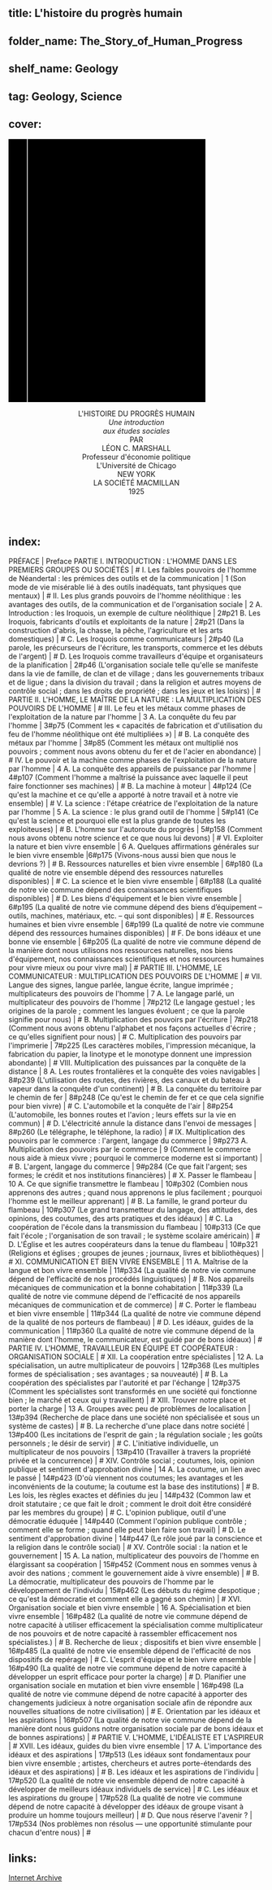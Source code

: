 ## title: L'histoire du progrès humain
## folder_name: The_Story_of_Human_Progress
## shelf_name: Geology
## tag: Geology, Science
## cover:
<div class="urantiapedia-book-front urantiapedia-book-science">
<svg xmlns="http://www.w3.org/2000/svg" width="102.6mm" height="136.8mm" viewBox="0 0 102.6 136.8" version="1.1">
	<g transform="translate(-7,-5)">
		<rect width="9.6" height="136.8" x="7" y="5" />
		<rect width="96.9" height="136.8" x="17" y="5" />
		<text style="font-size:5px" x="61" y="22">Leon C. Marshall</text>
		<text style="font-size:4px" x="61" y="125">New York : La société Macmillan, 1923-1928</text>
		<text style="font-size:9px" x="61" y="60">L'histoire du</text>
		<text style="font-size:9px" x="61" y="70">progrès humain</text>
	</g>
</svg>
</div>

<p style="text-align:center;">
<span class="text-h3">L'HISTOIRE DU PROGRÈS HUMAIN </span><br>
<em>Une introduction</em><br>
<em>aux études sociales</em><br>
PAR<br>
<span class="text-h5">LÉON C. MARSHALL</span><br>
Professeur d'économie politique<br>
L'Université de Chicago<br>
NEW YORK<br>
LA SOCIÉTÉ MACMILLAN<br>
1925<br>
<br>
</p>

<br>




## index:
PRÉFACE | Preface
PARTIE I. INTRODUCTION : L'HOMME DANS LES PREMIERS GROUPES OU SOCIÉTÉS | #
	I. Les faibles pouvoirs de l'homme de Néandertal : les prémices des outils et de la communication | 1
		(Son mode de vie misérable lié à des outils inadéquats, tant physiques que mentaux) | #
	II. Les plus grands pouvoirs de l'homme néolithique : les avantages des outils, de la communication et de l'organisation sociale | 2
		A. Introduction : les Iroquois, un exemple de culture néolithique | 2#p21
		B. Les Iroquois, fabricants d'outils et exploitants de la nature | 2#p21
			(Dans la construction d'abris, la chasse, la pêche, l'agriculture et les arts domestiques) | #
		C. Les Iroquois comme communicateurs | 2#p40
			(La parole, les précurseurs de l'écriture, les transports, commerce et les débuts de l'argent) | #
		D. Les Iroquois comme travailleurs d'équipe et organisateurs de la planification | 2#p46
			(L'organisation sociale telle qu'elle se manifeste dans la vie de famille, de clan et de village ; dans les gouvernements tribaux et de ligue ; dans la division du travail ; dans la religion et autres moyens de contrôle social ; dans les droits de propriété ; dans les jeux et les loisirs) | #
PARTIE II. L'HOMME, LE MAÎTRE DE LA NATURE : LA MULTIPLICATION DES POUVOIRS DE L'HOMME | #
	III. Le feu et les métaux comme phases de l'exploitation de la nature par l'homme | 3
		A. La conquête du feu par l'homme | 3#p75
			(Comment les « capacités de fabrication et d'utilisation du feu de l'homme néolithique ont été multipliées ») | #
		B. La conquête des métaux par l'homme | 3#p85
			(Comment les métaux ont multiplié nos pouvoirs ; comment nous avons obtenu du fer et de l'acier en abondance) | #
	IV. Le pouvoir et la machine comme phases de l'exploitation de la nature par l'homme | 4
		A. La conquête des appareils de puissance par l'homme | 4#p107
			(Comment l'homme a maîtrisé la puissance avec laquelle il peut faire fonctionner ses machines) | #
		B. La machine à moteur | 4#p124
			(Ce qu'est la machine et ce qu'elle a apporté à notre travail et à notre vie ensemble) | #
	V. La science : l'étape créatrice de l'exploitation de la nature par l'homme | 5
		A. La science : le plus grand outil de l'homme | 5#p141
			(Ce qu'est la science et pourquoi elle est la plus grande de toutes les exploiteuses) | #
		B. L'homme sur l'autoroute du progrès | 5#p158
			(Comment nous avons obtenu notre science et ce que nous lui devons) | #
	VI. Exploiter la nature et bien vivre ensemble | 6
		A. Quelques affirmations générales sur le bien vivre ensemble |6#p175
			(Vivons-nous aussi bien que nous le devrions ?) | #
		B. Ressources naturelles et bien vivre ensemble | 6#p180
			(La qualité de notre vie ensemble dépend des ressources naturelles disponibles) | #
		C. La science et le bien vivre ensemble | 6#p188
			(La qualité de notre vie commune dépend des connaissances scientifiques disponibles) | #
		D. Les biens d'équipement et le bien vivre ensemble | 6#p195
			(La qualité de notre vie commune dépend des biens d’équipement – ​​outils, machines, matériaux, etc. – qui sont disponibles) | #
		E. Ressources humaines et bien vivre ensemble | 6#p199
			(La qualité de notre vie commune dépend des ressources humaines disponibles) | #
		F. De bons idéaux et une bonne vie ensemble | 6#p205
			(La qualité de notre vie commune dépend de la manière dont nous utilisons nos ressources naturelles, nos biens d'équipement, nos connaissances scientifiques et nos ressources humaines pour vivre mieux ou pour vivre mal) | #
PARTIE III. L'HOMME, LE COMMUNICATEUR : MULTIPLICATION DES POUVOIRS DE L'HOMME | #
	VII. Langue des signes, langue parlée, langue écrite, langue imprimée ; multiplicateurs des pouvoirs de l'homme | 7
		A. Le langage parlé, un multiplicateur des pouvoirs de l'homme | 7#p212
			(Le langage gestuel ; les origines de la parole ; comment les langues évoluent ; ce que la parole signifie pour nous) | #
		B. Multiplication des pouvoirs par l'écriture | 7#p218
			(Comment nous avons obtenu l'alphabet et nos façons actuelles d'écrire ; ce qu'elles signifient pour nous) | #
		C. Multiplication des pouvoirs par l'imprimerie | 7#p225
			(Les caractères mobiles, l'impression mécanique, la fabrication du papier, la linotype et le monotype donnent une impression abondante) | #
	VIII. Multiplication des puissances par la conquête de la distance | 8
		A. Les routes frontalières et la conquête des voies navigables | 8#p239
			(L'utilisation des routes, des rivières, des canaux et du bateau à vapeur dans la conquête d'un continent) | #
		B. La conquête du territoire par le chemin de fer | 8#p248
			(Ce qu'est le chemin de fer et ce que cela signifie pour bien vivre) | #
		C. L'automobile et la conquête de l'air | 8#p254
			(L'automobile, les bonnes routes et l'avion ; leurs effets sur la vie en commun) | #
		D. L'électricité annule la distance dans l'envoi de messages | 8#p260
			(Le télégraphe, le téléphone, la radio) | #
	IX. Multiplication des pouvoirs par le commerce : l'argent, langage du commerce | 9#p273
		A. Multiplication des pouvoirs par le commerce | 9
			(Comment le commerce nous aide à mieux vivre ; pourquoi le commerce moderne est si important) | #
		B. L'argent, langage du commerce | 9#p284
			(Ce que fait l'argent; ses formes; le crédit et nos institutions financières) | #
	X. Passer le flambeau | 10
		A. Ce que signifie transmettre le flambeau | 10#p302
			(Combien nous apprenons des autres ; quand nous apprenons le plus facilement ; pourquoi l'homme est le meilleur apprenant) | #
		B. La famille, le grand porteur du flambeau | 10#p307
			(Le grand transmetteur du langage, des attitudes, des opinions, des coutumes, des arts pratiques et des idéaux) | #
		C. La coopération de l'école dans la transmission du flambeau | 10#p313
			(Ce que fait l'école ; l'organisation de son travail ; le système scolaire américain) | #
		D. L'Église et les autres coopérateurs dans la tenue du flambeau | 10#p321
			(Religions et églises ; groupes de jeunes ; journaux, livres et bibliothèques) | #
	XI. COMMUNICATION ET BIEN VIVRE ENSEMBLE | 11
		A. Maîtrise de la langue et bon vivre ensemble | 11#p334
			(La qualité de notre vie commune dépend de l'efficacité de nos procédés linguistiques) | #
		B. Nos appareils mécaniques de communication et la bonne cohabitation | 11#p339
			(La qualité de notre vie commune dépend de l'efficacité de nos appareils mécaniques de communication et de commerce) | #
		C. Porter le flambeau et bien vivre ensemble | 11#p344
			(La qualité de notre vie commune dépend de la qualité de nos porteurs de flambeau) | #
		D. Les idéaux, guides de la communication | 11#p360
			(La qualité de notre vie commune dépend de la manière dont l'homme, le communicateur, est guidé par de bons idéaux) | #
PARTIE IV. L'HOMME, TRAVAILLEUR EN ÉQUIPE ET COOPÉRATEUR : ORGANISATION SOCIALE | #
	XII. La coopération entre spécialistes | 12
		A. La spécialisation, un autre multiplicateur de pouvoirs | 12#p368
			(Les multiples formes de spécialisation ; ses avantages ; sa nouveauté) | #
		B. La coopération des spécialistes par l'autorité et par l'échange | 12#p375
			(Comment les spécialistes sont transformés en une société qui fonctionne bien ; le marché et ceux qui y travaillent) | #
	XIII. Trouver notre place et porter la charge | 13
		A. Groupes avec peu de problèmes de localisation | 13#p394
			(Recherche de place dans une société non spécialisée et sous un système de castes) | #
		B. La recherche d'une place dans notre société | 13#p400
			(Les incitations de l'esprit de gain ; la régulation sociale ; les goûts personnels ; le désir de servir) | #
		C. L'initiative individuelle, un multiplicateur de nos pouvoirs | 13#p410
			(Travailler à travers la propriété privée et la concurrence) | #
	XIV. Contrôle social ; coutumes, lois, opinion publique et sentiment d'approbation divine | 14
		A. La coutume, un lien avec le passé | 14#p423
			(D'où viennent nos coutumes; les avantages et les inconvénients de la coutume; la coutume est la base des institutions) | #
		B. Les lois, les règles exactes et définies du jeu | 14#p432
			(Common law et droit statutaire ; ce que fait le droit ; comment le droit doit être considéré par les membres du groupe) | #
		C. L'opinion publique, outil d'une démocratie éduquée | 14#p440
			(Comment l'opinion publique contrôle ; comment elle se forme ; quand elle peut bien faire son travail) | #
		D. Le sentiment d'approbation divine | 14#p447
			(Le rôle joué par la conscience et la religion dans le contrôle social) | #
	XV. Contrôle social : la nation et le gouvernement | 15
		A. La nation, multiplicateur des pouvoirs de l'homme en élargissant sa coopération | 15#p452
			(Comment nous en sommes venus à avoir des nations ; comment le gouvernement aide à vivre ensemble) | #
		B. La démocratie, multiplicateur des pouvoirs de l'homme par le développement de l'individu | 15#p462
			(Les débuts du régime despotique ; ce qu'est la démocratie et comment elle a gagné son chemin) | #
	XVI. Organisation sociale et bien vivre ensemble | 16
		A. Spécialisation et bien vivre ensemble | 16#p482
			(La qualité de notre vie commune dépend de notre capacité à utiliser efficacement la spécialisation comme multiplicateur de nos pouvoirs et de notre capacité à rassembler efficacement nos spécialistes.) | #
		B. Recherche de lieux ; dispositifs et bien vivre ensemble | 16#p485
			(La qualité de notre vie ensemble dépend de l'efficacité de nos dispositifs de repérage) | #
		C. L'esprit d'équipe et le bien vivre ensemble | 16#p490
			(La qualité de notre vie commune dépend de notre capacité à développer un esprit efficace pour porter la charge) | #
		D. Planifier une organisation sociale en mutation et bien vivre ensemble | 16#p498
			(La qualité de notre vie commune dépend de notre capacité à apporter des changements judicieux à notre organisation sociale afin de répondre aux nouvelles situations de notre civilisation) | #
		E. Orientation par les idéaux et les aspirations | 16#p507
			(La qualité de notre vie commune dépend de la manière dont nous guidons notre organisation sociale par de bons idéaux et de bonnes aspirations) | #
PARTIE V. L'HOMME, L'IDÉALISTE ET L'ASPIREUR | #
	XVII. Les idéaux, guides du bien vivre ensemble | 17
		A. L'importance des idéaux et des aspirations | 17#p513
			(Les idéaux sont fondamentaux pour bien vivre ensemble ; artistes, chercheurs et autres porte-étendards des idéaux et des aspirations) | #
		B. Les idéaux et les aspirations de l'individu | 17#p520
			(La qualité de notre vie ensemble dépend de notre capacité à développer de meilleurs idéaux individuels de service) | #
		C. Les idéaux et les aspirations du groupe | 17#p528
			(La qualité de notre vie commune dépend de notre capacité à développer des idéaux de groupe visant à produire un homme toujours meilleur) | #
		D. Que nous réserve l'avenir ? | 17#p534
			(Nos problèmes non résolus — une opportunité stimulante pour chacun d'entre nous) | #

## links:
[Internet Archive](https://archive.org/details/in.ernet.dli.2015.187349)